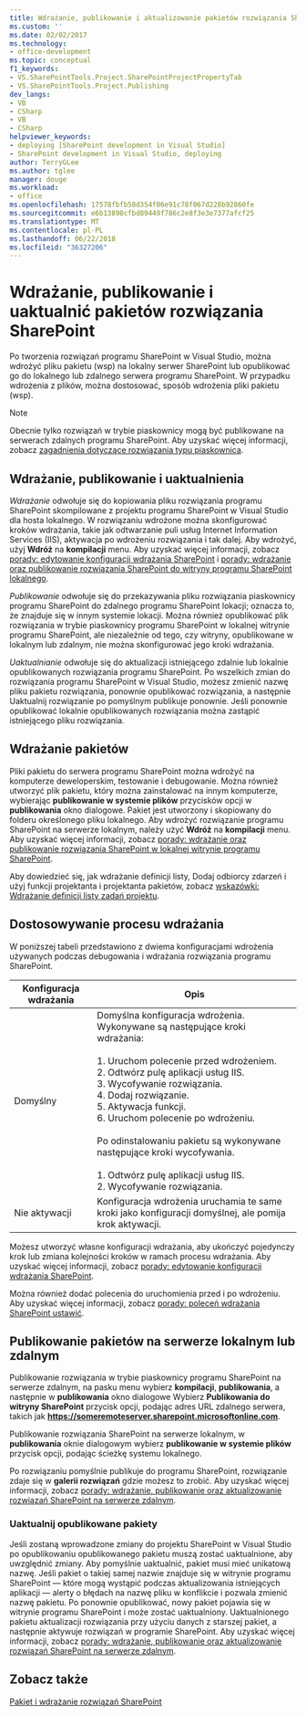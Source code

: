```yaml
---
title: Wdrażanie, publikowanie i aktualizowanie pakietów rozwiązania SharePoint | Dokumentacja firmy Microsoft
ms.custom: ''
ms.date: 02/02/2017
ms.technology:
- office-development
ms.topic: conceptual
f1_keywords:
- VS.SharePointTools.Project.SharePointProjectPropertyTab
- VS.SharePointTools.Project.Publishing
dev_langs:
- VB
- CSharp
- VB
- CSharp
helpviewer_keywords:
- deploying [SharePoint development in Visual Studio]
- SharePoint development in Visual Studio, deploying
author: TerryGLee
ms.author: tglee
manager: douge
ms.workload:
- office
ms.openlocfilehash: 17578fbfb58d354f06e91c78f067d228b92860fe
ms.sourcegitcommit: e6b13898cfbd89449f786c2e8f3e3e7377afcf25
ms.translationtype: MT
ms.contentlocale: pl-PL
ms.lasthandoff: 06/22/2018
ms.locfileid: "36327206"
---
```

# <a name="deploy-publish-and-upgrade-sharepoint-solution-packages"></a>Wdrażanie, publikowanie i uaktualnić pakietów rozwiązania SharePoint
  Po tworzenia rozwiązań programu SharePoint w Visual Studio, można wdrożyć pliku pakietu (wsp) na lokalny serwer SharePoint lub opublikować go do lokalnego lub zdalnego serwera programu SharePoint. W przypadku wdrożenia z plików, można dostosować, sposób wdrożenia pliki pakietu (wsp).  
  
> [!NOTE]  
>  Obecnie tylko rozwiązań w trybie piaskownicy mogą być publikowane na serwerach zdalnych programu SharePoint. Aby uzyskać więcej informacji, zobacz [zagadnienia dotyczące rozwiązania typu piaskownica](../sharepoint/sandboxed-solution-considerations.md).  
  
## <a name="deploy-publish-and-upgrade"></a>Wdrażanie, publikowanie i uaktualnienia
 *Wdrażanie* odwołuje się do kopiowania pliku rozwiązania programu SharePoint skompilowane z projektu programu SharePoint w Visual Studio dla hosta lokalnego. W rozwiązaniu wdrożone można skonfigurować kroków wdrażania, takie jak odtwarzanie puli usług Internet Information Services (IIS), aktywacja po wdrożeniu rozwiązania i tak dalej. Aby wdrożyć, użyj **Wdróż** na **kompilacji** menu. Aby uzyskać więcej informacji, zobacz [porady: edytowanie konfiguracji wdrażania SharePoint](../sharepoint/how-to-edit-a-sharepoint-deployment-configuration.md) i [porady: wdrażanie oraz publikowanie rozwiązania SharePoint do witryny programu SharePoint lokalnego](../sharepoint/how-to-deploy-and-publish-a-sharepoint-solution-to-a-local-sharepoint-site.md).  
  
 *Publikowanie* odwołuje się do przekazywania pliku rozwiązania piaskownicy programu SharePoint do zdalnego programu SharePoint lokacji; oznacza to, że znajduje się w innym systemie lokacji. Można również opublikować plik rozwiązania w trybie piaskownicy programu SharePoint w lokalnej witrynie programu SharePoint, ale niezależnie od tego, czy witryny, opublikowane w lokalnym lub zdalnym, nie można skonfigurować jego kroki wdrażania.  
  
 *Uaktualnianie* odwołuje się do aktualizacji istniejącego zdalnie lub lokalnie opublikowanych rozwiązania programu SharePoint. Po wszelkich zmian do rozwiązania programu SharePoint w Visual Studio, możesz zmienić nazwę pliku pakietu rozwiązania, ponownie opublikować rozwiązania, a następnie Uaktualnij rozwiązanie po pomyślnym publikuje ponownie. Jeśli ponownie opublikować lokalnie opublikowanych rozwiązania można zastąpić istniejącego pliku rozwiązania.  
  
## <a name="deploy-packages"></a>Wdrażanie pakietów
 Pliki pakietu do serwera programu SharePoint można wdrożyć na komputerze deweloperskim, testowanie i debugowanie. Można również utworzyć plik pakietu, który można zainstalować na innym komputerze, wybierając **publikowanie w systemie plików** przycisków opcji w **publikowania** okno dialogowe. Pakiet jest utworzony i skopiowany do folderu określonego pliku lokalnego. Aby wdrożyć rozwiązanie programu SharePoint na serwerze lokalnym, należy użyć **Wdróż** na **kompilacji** menu. Aby uzyskać więcej informacji, zobacz [porady: wdrażanie oraz publikowanie rozwiązania SharePoint w lokalnej witrynie programu SharePoint](../sharepoint/how-to-deploy-and-publish-a-sharepoint-solution-to-a-local-sharepoint-site.md).  
  
 Aby dowiedzieć się, jak wdrażanie definicji listy, Dodaj odbiorcy zdarzeń i użyj funkcji projektanta i projektanta pakietów, zobacz [wskazówki: Wdrażanie definicji listy zadań projektu](../sharepoint/walkthrough-deploying-a-project-task-list-definition.md).  
  
## <a name="customize-the-deployment-process"></a>Dostosowywanie procesu wdrażania
 W poniższej tabeli przedstawiono z dwiema konfiguracjami wdrożenia używanych podczas debugowania i wdrażania rozwiązania programu SharePoint.  
  
|Konfiguracja wdrażania|Opis|  
|------------------------------|-----------------|  
|Domyślny|Domyślna konfiguracja wdrożenia. Wykonywane są następujące kroki wdrażania:<br /><br /> 1.  Uruchom polecenie przed wdrożeniem.<br />2.  Odtwórz pulę aplikacji usług IIS.<br />3.  Wycofywanie rozwiązania.<br />4.  Dodaj rozwiązanie.<br />5.  Aktywacja funkcji.<br />6.  Uruchom polecenie po wdrożeniu.<br /><br /> Po odinstalowaniu pakietu są wykonywane następujące kroki wycofywania.<br /><br /> 1.  Odtwórz pulę aplikacji usług IIS.<br />2.  Wycofywanie rozwiązania.|  
|Nie aktywacji|Konfiguracja wdrożenia uruchamia te same kroki jako konfiguracji domyślnej, ale pomija krok aktywacji.|  
  
 Możesz utworzyć własne konfiguracji wdrażania, aby ukończyć pojedynczy krok lub zmiana kolejności kroków w ramach procesu wdrażania. Aby uzyskać więcej informacji, zobacz [porady: edytowanie konfiguracji wdrażania SharePoint](../sharepoint/how-to-edit-a-sharepoint-deployment-configuration.md).  

 Można również dodać polecenia do uruchomienia przed i po wdrożeniu. Aby uzyskać więcej informacji, zobacz [porady: poleceń wdrażania SharePoint ustawić](../sharepoint/how-to-set-sharepoint-deployment-commands.md).  
  
## <a name="publish-packages-to-a-remote-or-local-server"></a>Publikowanie pakietów na serwerze lokalnym lub zdalnym
 Publikowanie rozwiązania w trybie piaskownicy programu SharePoint na serwerze zdalnym, na pasku menu wybierz **kompilacji**, **publikowania**, a następnie w **publikowania** okno dialogowe Wybierz **Publikowania do witryny SharePoint** przycisk opcji, podając adres URL zdalnego serwera, takich jak **https://someremoteserver.sharepoint.microsoftonline.com**.  
  
 Publikowanie rozwiązania SharePoint na serwerze lokalnym, w **publikowania** oknie dialogowym wybierz **publikowanie w systemie plików** przycisk opcji, podając ścieżkę systemu lokalnego.  
  
 Po rozwiązaniu pomyślnie publikuje do programu SharePoint, rozwiązanie zdaje się w **galerii rozwiązań** gdzie możesz to zrobić. Aby uzyskać więcej informacji, zobacz [porady: wdrażanie, publikowanie oraz aktualizowanie rozwiązań SharePoint na serwerze zdalnym](../sharepoint/how-to-deploy-publish-and-upgrade-sharepoint-solutions-on-a-remote-server.md).  
  
### <a name="upgrade-published-packages"></a>Uaktualnij opublikowane pakiety
 Jeśli zostaną wprowadzone zmiany do projektu SharePoint w Visual Studio po opublikowaniu opublikowanego pakietu muszą zostać uaktualnione, aby uwzględnić zmiany. Aby pomyślnie uaktualnić, pakiet musi mieć unikatową nazwę. Jeśli pakiet o takiej samej nazwie znajduje się w witrynie programu SharePoint — które mogą wystąpić podczas aktualizowania istniejących aplikacji — alerty o błędach na nazwę pliku w konflikcie i pozwala zmienić nazwę pakietu. Po ponownie opublikować, nowy pakiet pojawia się w witrynie programu SharePoint i może zostać uaktualniony. Uaktualnionego pakietu aktualizacji rozwiązania przy użyciu danych z starszej pakiet, a następnie aktywuje rozwiązań w programie SharePoint. Aby uzyskać więcej informacji, zobacz [porady: wdrażanie, publikowanie oraz aktualizowanie rozwiązań SharePoint na serwerze zdalnym](../sharepoint/how-to-deploy-publish-and-upgrade-sharepoint-solutions-on-a-remote-server.md).  
  
## <a name="see-also"></a>Zobacz także
 [Pakiet i wdrażanie rozwiązań SharePoint](../sharepoint/packaging-and-deploying-sharepoint-solutions.md)  
  
